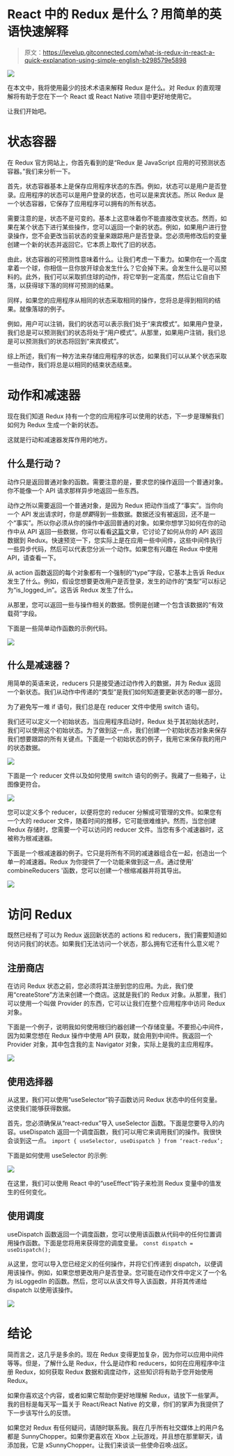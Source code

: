 # React 中的 Redux 是什么？用简单的英语快速解释

> 原文：<https://levelup.gitconnected.com/what-is-redux-in-react-a-quick-explanation-using-simple-english-b298579e5898>

![](img/185afa5e5a9723e824140a54cffbd83e.png)

在本文中，我将使用最少的技术术语来解释 Redux 是什么。对 Redux 的直观理解将有助于您在下一个 React 或 React Native 项目中更好地使用它。

让我们开始吧。

# 状态容器

在 Redux 官方网站上，你首先看到的是“Redux 是 JavaScript 应用的可预测状态容器。”我们来分析一下。

首先，状态容器基本上是保存应用程序状态的东西。例如，状态可以是用户是否登录。应用程序的状态可以是用户登录的状态，也可以是来宾状态。所以 Redux 是一个状态容器，它保存了应用程序可以拥有的所有状态。

需要注意的是，状态不是可变的。基本上这意味着你不能直接改变状态。然而，如果在某个状态下进行某些操作，您可以返回一个新的状态。例如，如果用户进行登录操作，您不会更改当前状态的变量来跟踪用户是否登录。您必须用修改后的变量创建一个新的状态并返回它。它本质上取代了旧的状态。

由此，状态容器的可预测性意味着什么。让我们考虑一下重力。如果你在一个高度拿着一个球，你相信一旦你放开球会发生什么？它会掉下来。会发生什么是可以预料的。此外，我们可以采取抓住球的动作，将它举到一定高度，然后让它自由下落，以获得球下落的同样可预测的结果。

同样，如果您的应用程序从相同的状态采取相同的操作，您将总是得到相同的结果。就像落球的例子。

例如，用户可以注销，我们的状态可以表示我们处于“来宾模式”。如果用户登录，我们总是可以预测我们的状态将处于“用户模式”。从那里，如果用户注销，我们总是可以预测我们的状态将回到“来宾模式”。

综上所述，我们有一种方法来存储应用程序的状态，如果我们可以从某个状态采取一些动作，我们将总是以相同的结束状态结束。

# 动作和减速器

现在我们知道 Redux 持有一个您的应用程序可以使用的状态，下一步是理解我们如何为 Redux 生成一个新的状态。

这就是行动和减速器发挥作用的地方。

## 什么是行动？

动作只是返回普通对象的函数。需要注意的是，要求您的操作返回一个普通对象。你不能像一个 API 请求那样异步地返回一些东西。

动作之所以需要返回一个普通对象，是因为 Redux 把动作当成了“事实”。当你向一个 API 发出请求时，你是*想要*得到一些数据。数据还没有被返回，还不是一个“事实”。所以你必须从你的操作中返回普通的对象。如果你想学习如何在你的动作中从 API 返回一些数据，你可以看看[这篇](https://medium.com/@SunnyChopper/using-the-redux-thunk-middleware-to-quickly-send-api-requests-in-react-native-88302b44e963)文章，它讨论了如何从你的 API 返回数据到 Redux。快速预览一下，您实际上是在应用一些中间件，这些中间件执行一些异步代码，然后可以代表您分派一个动作。如果您有兴趣在 Redux 中使用 API，请查看一下。

从 action 函数返回的每个对象都有一个强制的“type”字段，它基本上告诉 Redux 发生了什么。例如，假设您想要更改用户是否登录，发生的动作的“类型”可以标记为“is_logged_in”。这告诉 Redux 发生了什么。

从那里，您可以返回一些与操作相关的数据。惯例是创建一个包含该数据的“有效载荷”字段。

下面是一些简单动作函数的示例代码。

![](img/bb2c5d2753309eca6822913c98e93317.png)

## 什么是减速器？

用简单的英语来说，reducers 只是接受通过动作传入的数据，并为 Redux 返回一个新状态。我们从动作中传递的“类型”是我们如何知道要更新状态的哪一部分。

为了避免写一堆 if 语句，我们总是在 reducer 文件中使用 switch 语句。

我们还可以定义一个初始状态，当应用程序启动时，Redux 处于其初始状态时，我们可以使用这个初始状态。为了做到这一点，我们创建一个初始状态对象来保存我们想要跟踪的所有关键点。下面是一个初始状态的例子，我用它来保存我的用户的状态数据。

![](img/e1a8619108a038a36d2f2ec029b5199b.png)

下面是一个 reducer 文件以及如何使用 switch 语句的例子。我藏了一些箱子，让图像更符合。

![](img/bc8f8e84941bde1c7bf70c0088568282.png)

您可以定义多个 reducer，以便将您的 reducer 分解成可管理的文件。如果您有一个大的 reducer 文件，随着时间的推移，它可能很难维护。然而，当您创建 Redux 存储时，您需要一个可以访问的 reducer 文件。当您有多个减速器时，这被称为根减速器。

下面是一个根减速器的例子。它只是将所有不同的减速器组合在一起，创造出一个单一的减速器。Redux 为你提供了一个功能来做到这一点。通过使用' combineReducers '函数，您可以创建一个根缩减器并将其导出。

![](img/b8d0c1173bd1aa95ac3e88ebc0139323.png)

# 访问 Redux

既然已经有了可以为 Redux 返回新状态的 actions 和 reducers，我们需要知道如何访问我们的状态。如果我们无法访问一个状态，那么拥有它还有什么意义呢？

## 注册商店

在访问 Redux 状态之前，您必须将其注册到您的应用。为此，我们使用“createStore”方法来创建一个商店。这就是我们的 Redux 对象。从那里，我们可以使用一个叫做 Provider 的东西，它可以让我们在整个应用程序中访问 Redux 对象。

下面是一个例子，说明我如何使用根归约器创建一个存储变量。不要担心中间件，因为如果您想在 Redux 操作中使用 API 获取，就会用到中间件。我返回一个 Provider 对象，其中包含我的主 Navigator 对象，实际上是我的主应用程序。

![](img/a5f4f4cf88831c412139cc9eee22dc5b.png)

## 使用选择器

从这里，我们可以使用“useSelector”钩子函数访问 Redux 状态中的任何变量。这使我们能够获得数据。

首先，您必须确保从“react-redux”导入 useSelector 函数。下面是您要导入的内容。useDispatch 返回一个调度函数，我们可以用它来调用我们的操作。我很快会谈到这一点。
`import { useSelector, useDispatch } from ‘react-redux’;`

下面是如何使用 useSelector 的示例:

![](img/2d123312b19dfac2e9b97d5c76e44af4.png)

在这里，我们可以使用 React 中的“useEffect”钩子来检测 Redux 变量中的值发生的任何变化。

## 使用调度

useDispatch 函数返回一个调度函数，您可以使用该函数从代码中的任何位置调用操作函数。下面是您将用来获得您的调度变量。
`const dispatch = useDispatch();`

从这里，您可以导入您已经定义的任何操作，并将它们传递到 dispatch，以便调用该操作。例如，如果您想更改用户是否登录。您可能在动作文件中定义了一个名为 isLoggedIn 的函数。然后，您可以从该文件导入该函数，并将其传递给 dispatch 以使用该操作。

![](img/9760b7b6296c6f1149b1dbe1a2b2f24e.png)

# 结论

简而言之，这几乎是多余的。现在 Redux 变得更加复杂，因为你可以应用中间件等等。但是，了解什么是 Redux，什么是动作和 reducers，如何在应用程序中注册 Redux，如何获取 Redux 数据和调度动作，这些知识将有助于您开始使用 Redux。

如果你喜欢这个内容，或者如果它帮助你更好地理解 Redux，请放下一些掌声。我的目标是每天写一篇关于 React/React Native 的文章，你们的掌声为我提供了下一步该写什么的反馈。

如果您对 Redux 有任何疑问，请随时联系我。我在几乎所有社交媒体上的用户名都是 SunnyChopper。如果你更喜欢在 Xbox 上玩游戏，并且想在那里聊天，请添加我，它是 xSunnyChopper。让我们来谈谈一些使命召唤:战区。